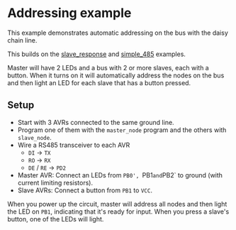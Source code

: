 # Addressing example

This example demonstrates automatic addressing on the bus with the daisy 
chain line.

This builds on the [slave_response](/MultidropBusProtocol/examples/02_slave_response) and 
[simple_485](/MultidropBusProtocol/examples/03_simple_485) examples.

Master will have 2 LEDs and a bus with 2 or more slaves, each with a button. 
When it turns on it will automatically address the nodes on the bus and then
light an LED for each slave that has a button pressed.

## Setup

 * Start with 3 AVRs connected to the same ground line.
 * Program one of them with the `master_node` program and the others with `slave_node`.
 * Wire a RS485 transceiver to each AVR
   * `DI` -> `TX`
   * `RO` -> `RX`
   * `DE` / `RE` -> `PD2`
 * Master AVR: Connect an LEDs from `PB0', `PB1` and `PB2` to ground (with current limiting resistors).
 * Slave AVRs: Connect a button from `PB1` to `VCC`.

When you power up the circuit, master will address all nodes and then light the LED on `PB1`, indicating
that it's ready for input. When you press a slave's button, one of the LEDs will light.
